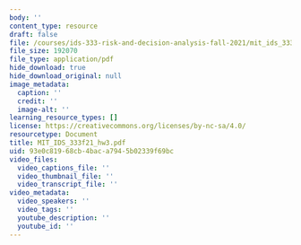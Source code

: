 ```yaml
---
body: ''
content_type: resource
draft: false
file: /courses/ids-333-risk-and-decision-analysis-fall-2021/mit_ids_333f21_hw3.pdf
file_size: 192070
file_type: application/pdf
hide_download: true
hide_download_original: null
image_metadata:
  caption: ''
  credit: ''
  image-alt: ''
learning_resource_types: []
license: https://creativecommons.org/licenses/by-nc-sa/4.0/
resourcetype: Document
title: MIT_IDS_333f21_hw3.pdf
uid: 93e0c819-68cb-4bac-a794-5b02339f69bc
video_files:
  video_captions_file: ''
  video_thumbnail_file: ''
  video_transcript_file: ''
video_metadata:
  video_speakers: ''
  video_tags: ''
  youtube_description: ''
  youtube_id: ''
---
```

